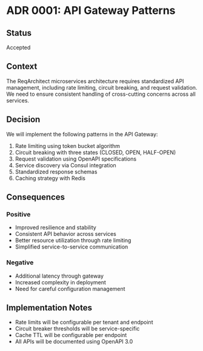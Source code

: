 # ADR 0001: API Gateway Patterns

## Status
Accepted

## Context
The ReqArchitect microservices architecture requires standardized API management, including rate limiting, circuit breaking, and request validation. We need to ensure consistent handling of cross-cutting concerns across all services.

## Decision
We will implement the following patterns in the API Gateway:
1. Rate limiting using token bucket algorithm
2. Circuit breaking with three states (CLOSED, OPEN, HALF-OPEN)
3. Request validation using OpenAPI specifications
4. Service discovery via Consul integration
5. Standardized response schemas
6. Caching strategy with Redis

## Consequences
### Positive
- Improved resilience and stability
- Consistent API behavior across services
- Better resource utilization through rate limiting
- Simplified service-to-service communication

### Negative
- Additional latency through gateway
- Increased complexity in deployment
- Need for careful configuration management

## Implementation Notes
- Rate limits will be configurable per tenant and endpoint
- Circuit breaker thresholds will be service-specific
- Cache TTL will be configurable per endpoint
- All APIs will be documented using OpenAPI 3.0
